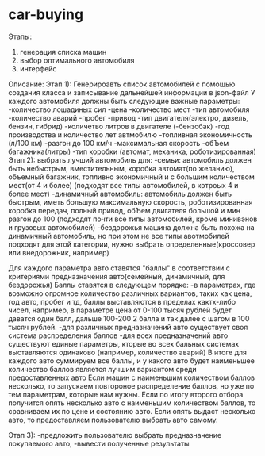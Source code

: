 # car-buying
Этапы:
1) генерация списка машин
2) выбор оптимального автомобиля
3) интерфейс

Описание:
Этап 1):
Генерироавть список автомобилей с помощью создания класса и записывание дальнейшей информации в json-файл
У каждого автомобиля должны быть следующие важные параметры:
-количество лошадиных сил
-цена
-количество мест
-тип автомобиля
-количество аварий
-пробег
-привод
-тип двигателя(электро, дизель, бензин, гибрид)
-количетво литров в двигателе
(-бензобак)
-год производства и количество лет автмобилю
-топливная экономичность (л/100 км)
-разгон до 100 км/ч
-максимальная скорость
-обЪем багажника(литры)
-тип коробки (автомат, механика, роботизированная)
Этап 2):
выбрать лучший автомобиль для:
-семьи:
автомобиль должен быть небыстрым, вместительным, коробка автомат(по желанию), объемный багажник, топливно экономичный и с большим количеством мест(от 4 и более)
(подходят все типы автомобилей, в котроых 4 и более мест)
-динамичный автомобиль:
автомобиль должен быть быстрым, иметь большую максимальную скорость, роботизированная коробка передач, полный привод, обЪем двигателя
большой и мин разгон до 100 (подходят почти все типы автомобилей, кроме минивэнов и грузовых автомобилей)
-бездорожья
машина должна быть похожа на динамичный автомобиль, но при этом не все типы авотмобилей подходят для этой категории, нужно выбрать определенные(кроссовер или внедорожник, например)



Для каждого параметра авто ставятся "баллы" в соответствии с критериями предназначения авто(семейный, динамичный, для бездорожья)
Баллы ставятся в следующем порядке:
-в параметрах, где возможно огромное количество различных вариантов, таких как цена, год авто, пробег и тд, баллы выставляются 
в пределах кактх-либо чисел, например, в параметре цена от 0-100 тысяч рублей будет даватся один балл, дальше 100-200 2 балла и так далее с шагом в 100 тысяч рублей.
-для различных предназначений авто существует своя система распределения баллов
-для всех предназначений авто существуют единые параметры, кторые во всех бальных системах выставляются одинаково (например, количество аварий)
В итоге для каждого авто суммируем все баллы, и у какого авто будет наименьшее количество баллов является лучшим вариантом среди предоставленных авто
Если машин с наименьшим количеством баллов несколько, то запускаем повтороное распределение баллов, но уже по тем параметрам, которые нам нужны.
Если по итогу второго отбора получится опять несколько авто с наименьшим количеством баллов, то сравниваем их по цене и состоянию авто.
Если опять выдаст несколько авто, то предоставляем пользователю выбрать авто самому.

Этап 3):
-предложить пользователю выбрать предназначение покупаемого авто,
-вывести полученные результаты
